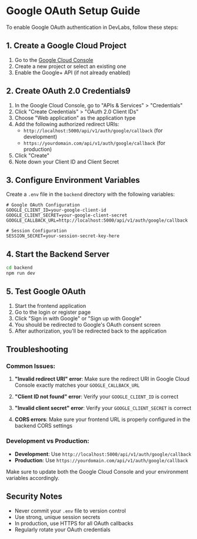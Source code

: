 # Google OAuth Setup Guide

To enable Google OAuth authentication in DevLabs, follow these steps:

## 1. Create a Google Cloud Project

1. Go to the [Google Cloud Console](https://console.cloud.google.com/)
2. Create a new project or select an existing one
3. Enable the Google+ API (if not already enabled)

## 2. Create OAuth 2.0 Credentials9

1. In the Google Cloud Console, go to "APIs & Services" > "Credentials"
2. Click "Create Credentials" > "OAuth 2.0 Client IDs"
3. Choose "Web application" as the application type
4. Add the following authorized redirect URIs:
   - `http://localhost:5000/api/v1/auth/google/callback` (for development)
   - `https://yourdomain.com/api/v1/auth/google/callback` (for production)
5. Click "Create"
6. Note down your Client ID and Client Secret

## 3. Configure Environment Variables

Create a `.env` file in the `backend` directory with the following variables:

```env
# Google OAuth Configuration
GOOGLE_CLIENT_ID=your-google-client-id
GOOGLE_CLIENT_SECRET=your-google-client-secret
GOOGLE_CALLBACK_URL=http://localhost:5000/api/v1/auth/google/callback

# Session Configuration
SESSION_SECRET=your-session-secret-key-here
```

## 4. Start the Backend Server

```bash
cd backend
npm run dev
```

## 5. Test Google OAuth

1. Start the frontend application
2. Go to the login or register page
3. Click "Sign in with Google" or "Sign up with Google"
4. You should be redirected to Google's OAuth consent screen
5. After authorization, you'll be redirected back to the application

## Troubleshooting

### Common Issues:

1. **"Invalid redirect URI" error**: Make sure the redirect URI in Google Cloud Console exactly matches your `GOOGLE_CALLBACK_URL`

2. **"Client ID not found" error**: Verify your `GOOGLE_CLIENT_ID` is correct

3. **"Invalid client secret" error**: Verify your `GOOGLE_CLIENT_SECRET` is correct

4. **CORS errors**: Make sure your frontend URL is properly configured in the backend CORS settings

### Development vs Production:

- **Development**: Use `http://localhost:5000/api/v1/auth/google/callback`
- **Production**: Use `https://yourdomain.com/api/v1/auth/google/callback`

Make sure to update both the Google Cloud Console and your environment variables accordingly.

## Security Notes

- Never commit your `.env` file to version control
- Use strong, unique session secrets
- In production, use HTTPS for all OAuth callbacks
- Regularly rotate your OAuth credentials 